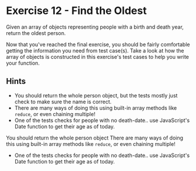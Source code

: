# Exercise 12 - Find the Oldest

Given an array of objects representing people with a birth and death year, return the oldest person.

Now that you've reached the final exercise, you should be fairly comfortable getting the information you need from test case(s). Take a look at how the array of objects is constructed in this exercise's test cases to help you write your function.

## Hints

- You should return the whole person object, but the tests mostly just check to make sure the name is correct.
- There are many ways of doing this using built-in array methods like `reduce`, or even chaining multiple!
- One of the tests checks for people with no death-date.. use JavaScript's Date function to get their age as of today.

You should return the whole person object
There are many ways of doing this using built-in array methods like `reduce`, or even chaining multiple!

- One of the tests checks for people with no death-date.. use JavaScript's Date function to get their age as of today.
